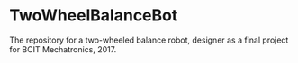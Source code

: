 # TwoWheelBalanceBot
The repository for a two-wheeled balance robot, designer as a final project for BCIT Mechatronics, 2017.
